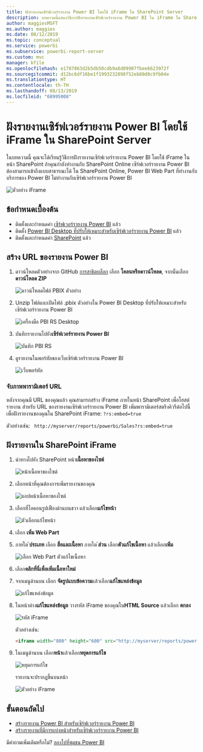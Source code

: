 ```yaml
---
title: ฝังรายงานเซิร์ฟเวอร์รายงาน Power BI โดยใช้ iFrame ใน SharePoint Server
description: บทความนี้แสดงวิธีการฝังรายงานเซิร์ฟเวอร์รายงาน Power BI ใน iFrame ใน SharePoint Server
author: maggiesMSFT
ms.author: maggies
ms.date: 08/12/2019
ms.topic: conceptual
ms.service: powerbi
ms.subservice: powerbi-report-server
ms.custom: mvc
manager: kfile
ms.openlocfilehash: e1787863d2b5db50cdb9a8d09907fbee6623972f
ms.sourcegitcommit: d12bc6df16be1f1993232898f52eb80d0c9fb04e
ms.translationtype: HT
ms.contentlocale: th-TH
ms.lasthandoff: 08/13/2019
ms.locfileid: "68995008"
---
```

# <a name="embed-a-power-bi-report-server-report-using-an-iframe-in-sharepoint-server"></a>ฝังรายงานเซิร์ฟเวอร์รายงาน Power BI โดยใช้ iFrame ใน SharePoint Server

ในบทความนี้ คุณจะได้เรียนรู้วิธีการฝังรายงานเซิร์ฟเวอร์รายงาน Power BI โดยใช้ iFrame ในหน้า SharePoint ถ้าคุณกำลังทำงานกับ SharePoint Online เซิร์ฟเวอร์รายงาน Power BI ต้องสามารถเข้าถึงแบบสาธารณะได้ ใน SharePoint Online, Power BI Web Part ที่ทำงานกับบริการของ Power BI ไม่ทำงานกับเซิร์ฟเวอร์รายงาน Power BI  

![ตัวอย่าง iFrame](media/quickstart-embed/quickstart_embed_01.png)

## <a name="prerequisites"></a>ข้อกำหนดเบื้องต้น
* ติดตั้งและกำหนดค่า [เซิร์ฟเวอร์รายงาน Power BI](https://powerbi.microsoft.com/report-server/) แล้ว
* ติดตั้ง [Power BI Desktop ที่ปรับให้เหมาะสำหรับเซิร์ฟเวอร์รายงาน Power BI](install-powerbi-desktop.md) แล้ว
* ติดตั้งและกำหนดค่า [SharePoint](https://docs.microsoft.com/sharepoint/install/install) แล้ว

## <a name="create-the-power-bi-report-url"></a>สร้าง URL ของรายงาน Power BI

1. ดาวน์โหลดตัวอย่างจาก GitHub [การสาธิตบล็อก](https://github.com/Microsoft/powerbi-desktop-samples) เลือก **โคลนหรือดาวน์โหลด**, จากนั้นเลือก **ดาวน์โหลด ZIP**

    ![ดาวน์โหลดไฟล์ PBIX ตัวอย่าง](media/quickstart-embed/quickstart_embed_14.png)

2. Unzip ไฟล์และเปิดไฟล์ .pbix ตัวอย่างใน Power BI Desktop ที่ปรับให้เหมาะสำหรับเซิร์ฟเวอร์รายงาน Power BI

    ![เครื่องมือ PBI RS Desktop](media/quickstart-embed/quickstart_embed_02.png)

3. บันทึกรายงานไปยัง**เซิร์ฟเวอร์รายงาน Power BI** 

    ![บันทึก PBI RS](media/quickstart-embed/quickstart_embed_03.png)

4. ดูรายงานในพอร์ทัลของเว็บเซิร์ฟเวอร์รายงาน Power BI

    ![เว็บพอร์ทัล](media/quickstart-embed/quickstart_embed_04.png)

### <a name="capture-the-url-parameter"></a>จับภาพพารามิเตอร์ URL

หลังจากคุณมี URL ของคุณแล้ว คุณสามารถสร้าง iFrame ภายในหน้า SharePoint เพื่อโฮสต์รายงาน สำหรับ URL ของรายงานเซิร์ฟเวอร์รายงาน Power BI เพิ่มพารามิเตอร์สตริงคิวรีต่อไปนี้เพื่อฝังรายงานของคุณใน SharePoint iFrame: `?rs:embed=true`

   ตัวอย่างเช่น:
    ``` 
    http://myserver/reports/powerbi/Sales?rs:embed=true
    ```
## <a name="embed-the-report-in-a-sharepoint-iframe"></a>ฝังรายงานใน SharePoint iFrame

1. นำทางไปยัง SharePoint หน้า**เนื้อหาของไซต์**

    ![หน้าเนื้อหาของไซต์](media/quickstart-embed/quickstart_embed_05.png)

2. เลือกหน้าที่คุณต้องการเพิ่มรายงานของคุณ

    ![แอปหน้าเนื้อหาของไซต์](media/quickstart-embed/quickstart_embed_06.png)

3. เลือกที่ไอคอนรูปเฟืองด้านบนขวา แล้วเลือก**แก้ไขหน้า**

    ![ตัวเลือกแก้ไขหน้า](media/quickstart-embed/quickstart_embed_07.png)

4. เลือก **เพิ่ม Web Part**

5. ภายใต ้**ประเภท** เลือก **สื่อและเนื้อหา** ภายใต ้**ส่วน** เลือก**ตัวแก้ไขเนื้อหา** แล้วเลือก**เพิ่ม**

    ![เลือก Web Part ตัวแก้ไขเนื้อหา](media/quickstart-embed/quickstart_embed_09.png)

6. เลือก**คลิกที่นี่เพื่อเพิ่มเนื้อหาใหม่**

7. จากเมนูด้านบน เลือก **จัดรูปแบบข้อความ**แล้วเลือก**แก้ไขแหล่งข้อมูล**

     ![แก้ไขแหล่งข้อมูล](media/quickstart-embed/quickstart_embed_11.png)

8. ในหน้าต่าง**แก้ไขแหล่งข้อมูล** วางรหัส iFrame ของคุณใน**HTML Source** แล้วเลือก **ตกลง**

    ![รหัส iFrame](media/quickstart-embed/quickstart_embed_12.png)

     ตัวอย่างเช่น:
     ```html
     <iframe width="800" height="600" src="http://myserver/reports/powerbi/Sales?rs:embed=true" frameborder="0" allowFullScreen="true"></iframe>
     ```

9. ในเมนูด้านบน เลือก**หน้า**แล้วเลือก**หยุดการแก้ไข**

    ![หยุดการแก้ไข](media/quickstart-embed/quickstart_embed_13.png)

    รายงานจะปรากฏขึ้นบนหน้า

    ![ตัวอย่าง iFrame](media/quickstart-embed/quickstart_embed_01.png)

## <a name="next-steps"></a>ขั้นตอนถัดไป

- [สร้างรายงาน Power BI สำหรับเซิร์ฟเวอร์รายงาน Power BI](quickstart-create-powerbi-report.md)  
- [สร้างรายงานที่มีการแบ่งหน้าสำหรับเซิร์ฟเวอร์รายงาน Power BI](quickstart-create-paginated-report.md)  

มีคำถามเพิ่มเติมหรือไม่? [ลองไปที่ชุมชน Power BI](https://community.powerbi.com/) 